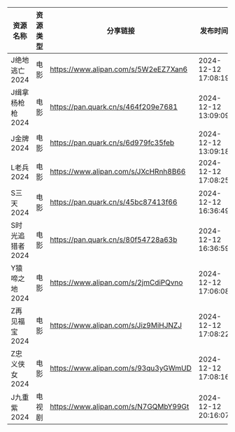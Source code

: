 | 资源名称       | 资源类型 | 分享链接                                 | 发布时间                |
| ---------- | ---- | ------------------------------------ | ------------------- |
| J绝地逃亡2024  | 电影   | https://www.alipan.com/s/5W2eEZ7Xan6 | 2024-12-12 17:08:19 |
| J缉拿杨枪枪2024 | 电影   | https://pan.quark.cn/s/464f209e7681  | 2024-12-12 13:09:09 |
| J金牌2024    | 电影   | https://pan.quark.cn/s/6d979fc35feb  | 2024-12-12 13:09:18 |
| L老兵2024    | 电影   | https://www.alipan.com/s/JXcHRnh8B66 | 2024-12-12 17:08:25 |
| S三天2024    | 电影   | https://pan.quark.cn/s/45bc87413f66  | 2024-12-12 16:36:49 |
| S时光追猎者2024 | 电影   | https://pan.quark.cn/s/80f54728a63b  | 2024-12-12 16:36:59 |
| Y猿啼之地2024  | 电影   | https://www.alipan.com/s/2jmCdiPQvno | 2024-12-12 17:06:08 |
| Z再见福宝2024  | 电影   | https://www.alipan.com/s/Jiz9MiHJNZJ | 2024-12-12 17:08:22 |
| Z忠义侠女2024  | 电影   | https://www.alipan.com/s/93qu3yGWmUD | 2024-12-12 17:08:16 |
| J九重紫2024   | 电视剧  | https://www.alipan.com/s/N7GQMbY99Gt | 2024-12-12 20:16:07 |
